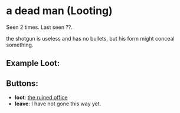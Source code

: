 # a dead man (Looting)

Seen 2 times. Last seen ??.

the shotgun is useless and has no bullets, but his form might conceal something.

## Example Loot:


## Buttons:

- **loot**: [the ruined office](the-ruined-office-Nnkh4ub.md)
- **leave**: I have not gone this way yet.
